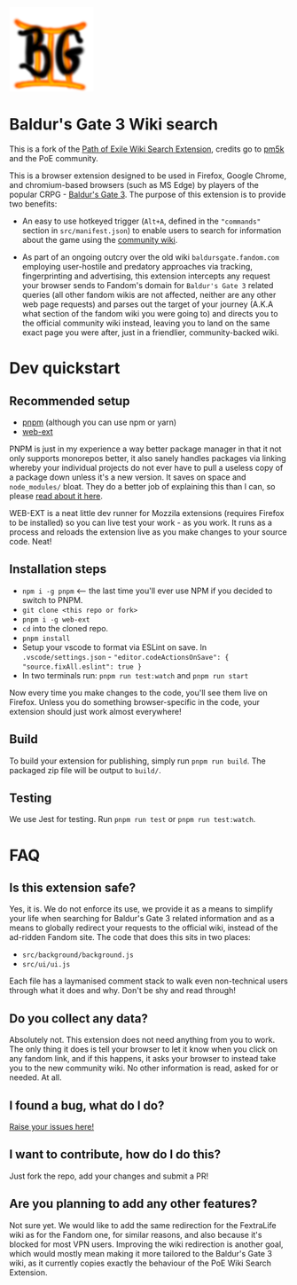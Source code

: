 <img src="src/icons/icon_152.png"/>

# Baldur's Gate 3 Wiki search

This is a fork of the [Path of Exile Wiki Search Extension](https://github.com/Project-Path-of-Exile-Wiki/poe-wiki-search), credits go to [pm5k](https://github.com/pm5k) and the PoE community.

This is a browser extension designed to be used in Firefox, Google Chrome, and chromium-based browsers (such as MS Edge) by players of the popular CRPG - [Baldur's Gate 3](https://baldursgate3.game/).
The purpose of this extension is to provide two benefits:

- An easy to use hotkeyed trigger (`Alt+A`, defined in the `"commands"` section in `src/manifest.json`) to enable users to search for information about the game using the [community wiki](www.bg3.wiki).

- As part of an ongoing outcry over the old wiki `baldursgate.fandom.com` employing user-hostile and predatory approaches via tracking, fingerprinting and advertising, this extension intercepts any request your browser sends to Fandom's domain for `Baldur's Gate 3` related queries (all other fandom wikis are not affected, neither are any other web page requests) and parses out the target of your journey (A.K.A what section of the fandom wiki you were going to) and directs you to the official community wiki instead, leaving you to land on the same exact page you were after, just in a friendlier, community-backed wiki.

# Dev quickstart

## Recommended setup

- [pnpm](https://pnpm.io/) (although you can use npm or yarn)
- [web-ext](https://github.com/mozilla/web-ext)

PNPM is just in my experience a way better package manager in that it not only supports monorepos better, it also sanely handles packages via linking whereby your individual projects do not ever have to pull a useless copy of a package down unless it's a new version. It saves on space and `node_modules/` bloat. They do a better job of explaining this than I can, so please [read about it here](https://pnpm.io/faq).

WEB-EXT is a neat little dev runner for Mozzila extensions (requires Firefox to be installed) so you can live test your work - as you work.
It runs as a process and reloads the extension live as you make changes to your source code. Neat!

## Installation steps

- `npm i -g pnpm` <-- the last time you'll ever use NPM if you decided to switch to PNPM.
- `git clone <this repo or fork>`
- `pnpm i -g web-ext`
- `cd` into the cloned repo.
- `pnpm install`
- Setup your vscode to format via ESLint on save. In `.vscode/settings.json` - `"editor.codeActionsOnSave": { "source.fixAll.eslint": true }`
- In two terminals run: `pnpm run test:watch` and `pnpm run start`

Now every time you make changes to the code, you'll see them live on Firefox. Unless you do something browser-specific in the code, your
extension should just work almost everywhere!

## Build

To build your extension for publishing, simply run `pnpm run build`. The packaged zip file will be output to `build/`.

## Testing

We use Jest for testing. Run `pnpm run test` or `pnpm run test:watch`.

# FAQ

## Is this extension safe?

Yes, it is. We do not enforce its use, we provide it as a means to simplify your life when searching for Baldur's Gate 3 related information and as a means to globally redirect your requests to the official wiki, instead of the ad-ridden Fandom site. The code that does this sits in two places:

- `src/background/background.js`
- `src/ui/ui.js`

Each file has a laymanised comment stack to walk even non-technical users through what it does and why. Don't be shy and read through!

## Do you collect any data?

Absolutely not. This extension does not need anything from you to work. The only thing it does is tell your browser to let it know when you click on any fandom link, and if this happens, it asks your browser to instead take you to the new community wiki. No other information is read, asked for or needed. At all.

## I found a bug, what do I do?

[Raise your issues here!](https://github.com/cliesens27/bg3-wiki-search)

## I want to contribute, how do I do this?

Just fork the repo, add your changes and submit a PR!

## Are you planning to add any other features?

Not sure yet. We would like to add the same redirection for the FextraLife wiki as for the Fandom one, for similar reasons, and also because it's blocked for most VPN users. Improving the wiki redirection is another goal, which would mostly mean making it more tailored to the Baldur's Gate 3 wiki, as it currently copies exactly the behaviour of the PoE Wiki Search Extension.

